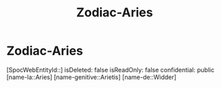 ﻿---
title: "Zodiac-Aries"
type: Zodiac
tags:
- astro/Zodiac

---

# Zodiac-Aries

[SpocWebEntityId::]
isDeleted: false
isReadOnly: false
confidential: public
[name-la::Aries]
[name-genitive::Arietis]
[name-de::Widder]
